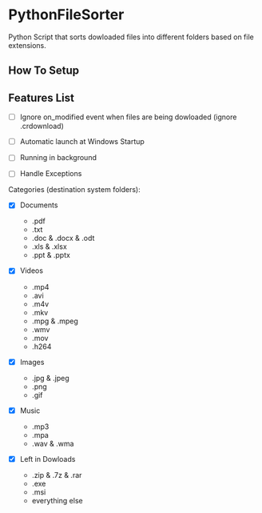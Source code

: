 # PythonFileSorter
Python Script that sorts dowloaded files into different folders based on file extensions.

## How To Setup

## Features List

- [ ] Ignore on_modified event when files are being dowloaded (ignore .crdownload)
- [ ] Automatic launch at Windows Startup
- [ ] Running in background
- [ ] Handle Exceptions


Categories (destination system folders): 

- [x] Documents 
  - .pdf
  - .txt
  - .doc & .docx & .odt
  - .xls & .xlsx
  - .ppt & .pptx

- [x] Videos
  - .mp4
  - .avi
  - .m4v
  - .mkv
  - .mpg & .mpeg
  - .wmv
  - .mov
  - .h264


- [x] Images
  - .jpg & .jpeg
  - .png
  - .gif

- [x] Music
  - .mp3 
  - .mpa
  - .wav & .wma

- [x] Left in Dowloads
  - .zip & .7z & .rar
  - .exe
  - .msi
  - everything else